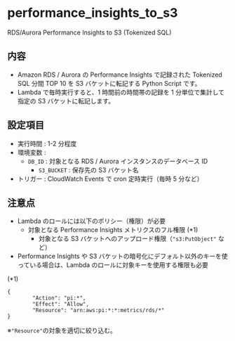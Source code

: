 # performance_insights_to_s3
 RDS/Aurora Performance Insights to S3 (Tokenized SQL)

## 内容

 - Amazon RDS / Aurora の Performance Insights で記録された Tokenized SQL 分間 TOP 10 を S3 バケットに転記する Python Script です。
 - Lambda で毎時実行すると、1 時間前の時間帯の記録を 1 分単位で集計して指定の S3 バケットに転記します。

## 設定項目

 - 実行時間 : 1-2 分程度
 - 環境変数 :
   - `DB_ID` : 対象となる RDS / Aurora インスタンスのデータベース ID
	 - `S3_BUCKET` : 保存先の S3 バケット名
 - トリガー : CloudWatch Events で cron 定時実行（毎時 5 分など）

## 注意点

 - Lambda のロールには以下のポリシー（権限）が必要
   - 対象となる Performance Insights メトリクスのフル権限 (*1)
	 - 対象となる S3 バケットへのアップロード権限（`"s3:PutObject"` など）
 - Performance Insights や S3 バケットの暗号化にデフォルト以外のキーを使っている場合は、Lambda のロールに対象キーを使用する権限も必要

(*1)

```json:
{
		"Action": "pi:*",
		"Effect": "Allow",
		"Resource": "arn:aws:pi:*:*:metrics/rds/*"
}
```

※`"Resource"`の対象を適切に絞り込む。
